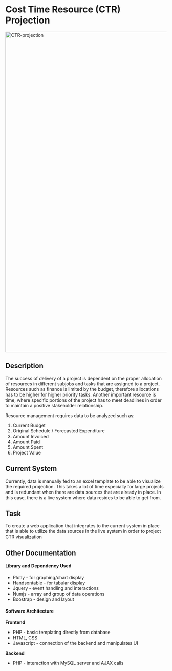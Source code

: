 # Cost Time Resource (CTR) Projection
<img src="https://user-images.githubusercontent.com/44391389/71617827-d0e7f380-2bf7-11ea-9f5a-99a0a847a528.png" alt="CTR-projection" width="1000px" />


## Description

The success of delivery of a project is dependent on the proper allocation of resources in different subjobs and tasks that are assigned to a project. Resources such as finance is limited by the budget, therefore allocations has to be higher for higher priority tasks. Another important resource is time, where specific portions of the project has to meet deadlines in order to maintain a positive stakeholder relationship.

Resource management requires data to be analyzed such as:
 1. Current Budget
 1. Original Schedule / Forecasted Expenditure
 1. Amount Invoiced
 1. Amount Paid
 1. Amount Spent
 1. Project Value
 
## Current System
Currently, data is manually fed to an excel template to be able to visualize the required projection. This takes a lot of time especially for large projects and is redundant when there are data sources that are already in place. In this case, there is a live system where data resides to be able to get from.

## Task
To create a web application that integrates to the current system in place that is able to utilize the data sources in the live system in order to project CTR visualization


## Other Documentation

#### Library and Dependency Used
- Plotly - for graphing/chart display
- Handsontable - for tabular display
- Jquery - event handling and interactions
- Numjs - array and group of data operations
- Boostrap - design and layout

#### Software Architecture
**Frontend**
- PHP - basic templating directly from database
- HTML, CSS
- Javascript - connection of the backend and manipulates UI

**Backend**
- PHP - interaction with MySQL server and AJAX calls
